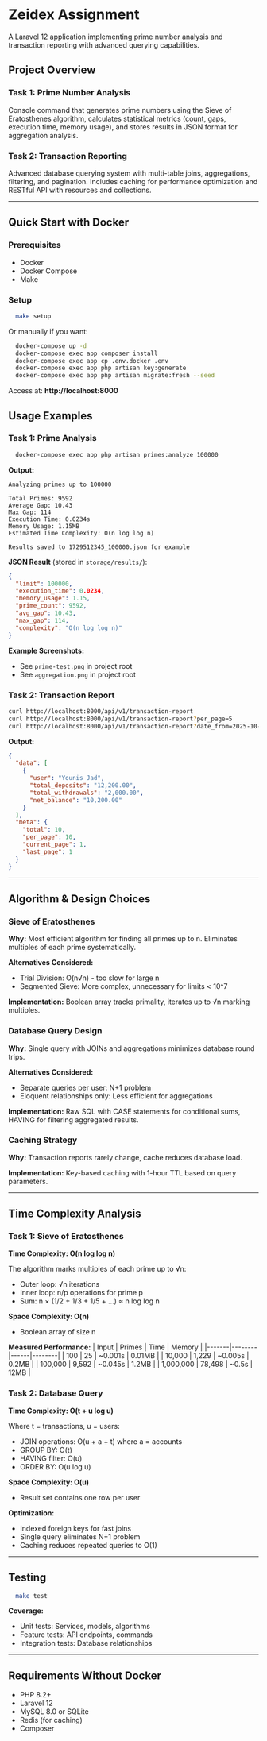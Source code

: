 # Zeidex Assignment

A Laravel 12 application implementing prime number analysis and transaction reporting with advanced querying capabilities.

## Project Overview

### Task 1: Prime Number Analysis
Console command that generates prime numbers using the Sieve of Eratosthenes algorithm, calculates statistical metrics (count, gaps, execution time, memory usage), and stores results in JSON format for aggregation analysis.

### Task 2: Transaction Reporting
Advanced database querying system with multi-table joins, aggregations, filtering, and pagination. Includes caching for performance optimization and RESTful API with resources and collections.

---

## Quick Start with Docker

### Prerequisites
- Docker
- Docker Compose
- Make

### Setup
```bash
  make setup
```

Or manually if you want:
```bash
  docker-compose up -d
  docker-compose exec app composer install
  docker-compose exec app cp .env.docker .env
  docker-compose exec app php artisan key:generate
  docker-compose exec app php artisan migrate:fresh --seed
```

Access at: **http://localhost:8000**

## Usage Examples

### Task 1: Prime Analysis
```bash
  docker-compose exec app php artisan primes:analyze 100000
```

**Output:**
```
Analyzing primes up to 100000

Total Primes: 9592
Average Gap: 10.43
Max Gap: 114
Execution Time: 0.0234s
Memory Usage: 1.15MB
Estimated Time Complexity: O(n log log n)

Results saved to 1729512345_100000.json for example
```

**JSON Result** (stored in `storage/results/`):
```json
{
  "limit": 100000,
  "execution_time": 0.0234,
  "memory_usage": 1.15,
  "prime_count": 9592,
  "avg_gap": 10.43,
  "max_gap": 114,
  "complexity": "O(n log log n)"
}
```

**Example Screenshots:**
- See `prime-test.png` in project root
- See `aggregation.png` in project root

### Task 2: Transaction Report
```bash
curl http://localhost:8000/api/v1/transaction-report
curl http://localhost:8000/api/v1/transaction-report?per_page=5
curl http://localhost:8000/api/v1/transaction-report?date_from=2025-10-01&date_to=2025-10-31
```

**Output:**
```json
{
  "data": [
    {
      "user": "Younis Jad",
      "total_deposits": "12,200.00",
      "total_withdrawals": "2,000.00",
      "net_balance": "10,200.00"
    }
  ],
  "meta": {
    "total": 10,
    "per_page": 10,
    "current_page": 1,
    "last_page": 1
  }
}
```

---

## Algorithm & Design Choices

### Sieve of Eratosthenes
**Why:** Most efficient algorithm for finding all primes up to n. Eliminates multiples of each prime systematically.

**Alternatives Considered:**
- Trial Division: O(n√n) - too slow for large n
- Segmented Sieve: More complex, unnecessary for limits < 10^7

**Implementation:** Boolean array tracks primality, iterates up to √n marking multiples.

### Database Query Design
**Why:** Single query with JOINs and aggregations minimizes database round trips.

**Alternatives Considered:**
- Separate queries per user: N+1 problem
- Eloquent relationships only: Less efficient for aggregations

**Implementation:** Raw SQL with CASE statements for conditional sums, HAVING for filtering aggregated results.

### Caching Strategy
**Why:** Transaction reports rarely change, cache reduces database load.

**Implementation:** Key-based caching with 1-hour TTL based on query parameters.

---

## Time Complexity Analysis

### Task 1: Sieve of Eratosthenes

**Time Complexity: O(n log log n)**

The algorithm marks multiples of each prime up to √n:
- Outer loop: √n iterations
- Inner loop: n/p operations for prime p
- Sum: n × (1/2 + 1/3 + 1/5 + ...) ≈ n log log n

**Space Complexity: O(n)**
- Boolean array of size n

**Measured Performance:**
| Input | Primes | Time | Memory |
|-------|--------|------|--------|
| 100 | 25 | ~0.001s | 0.01MB |
| 10,000 | 1,229 | ~0.005s | 0.2MB |
| 100,000 | 9,592 | ~0.045s | 1.2MB |
| 1,000,000 | 78,498 | ~0.5s | 12MB |

### Task 2: Database Query

**Time Complexity: O(t + u log u)**

Where t = transactions, u = users:
- JOIN operations: O(u + a + t) where a = accounts
- GROUP BY: O(t)
- HAVING filter: O(u)
- ORDER BY: O(u log u)

**Space Complexity: O(u)**
- Result set contains one row per user

**Optimization:**
- Indexed foreign keys for fast joins
- Single query eliminates N+1 problem
- Caching reduces repeated queries to O(1)

---

## Testing
```bash
  make test
```

**Coverage:**
- Unit tests: Services, models, algorithms
- Feature tests: API endpoints, commands
- Integration tests: Database relationships

---
## Requirements Without Docker

- PHP 8.2+
- Laravel 12
- MySQL 8.0 or SQLite
- Redis (for caching)
- Composer

